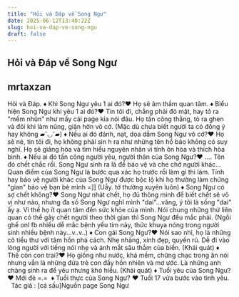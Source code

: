 ```yaml
---
title: "Hỏi và Đáp về Song Ngư"
date: 2025-06-12T13:40:22Z
slug: hoi-va-dap-ve-song-ngu
draft: false
---
```


## Hỏi và Đáp về Song Ngư

## mrtaxzan

Hỏi và Đáp.​ 
♦ Khi Song Ngư yêu 1 ai đó?​♥ Họ sẽ âm thầm quan tâm.​ 
♦ Biểu hiện Song Ngư khi yêu 1 ai đó?​♥ Tin tôi đi, chẳng phải đỏ mặt, hay tỏ ra "mềm nhũn" như mấy cái page kia nói đâu. Họ tấn công thẳng, tỏ ra ghen và đôi khi làm nũng, giận hờn vô cớ. (Mặc dù chưa biết người ta có đồng ý hay không ▰˘◡˘▰)​ 
♦ Nếu ai đó đánh, nạt, dọa dẫm Song Ngư vô cớ?​♥ Họ sẽ né, tin tôi đi, họ không phải sin​ 
h ra như những tên hổ báo không có suy nghĩ. Họ sẽ giảng hòa và tìm hiểu nguyên nhân vì tính ôn hòa và thích hòa bình.​ ​♦ Nếu ai đó tấn công người yêu, người thân của Song Ngư?​♥ .... Tên đó chết chắc rồi. Song Ngư sinh ra là để bảo vệ và che chở người khác... Quan điểm của Song Ngư là bước qua xác họ trước rồi làm gì thì làm. Tính hay bảo vệ người khác của Song Ngư được bộc lộ khi họ thường làm chứng "gian" bảo vệ bạn bè mình =]] (Uầy. tớ thường xuyên luôn)​ ​♦ Song Ngư có sợ chết không?​♥ Song Ngư nhát chết, họ đủ thông minh để biết chết sẽ vô vị như nào, nhưng đa số Song Ngư nghĩ mình "dai"...vâng, ý tôi là sống "dai" ấy ạ. Vì thế họ ít quan tâm đến sức khỏe của mình. Nói chung những thứ liên quan có thể gây chết người theo thời gian thì Song Ngư đều mắc phải. (Ngồi ghế onl fb nhiều dễ mắc bệnh yếu tim này, thức khuya nóng trong người sinh nhiều bệnh này...v..v..) ​ ​♦ Con gái Song Ngư?​♥ Nói sao nhỉ, họ là những cô tiểu thư với tâm hồn phá cách. Nhẹ nhàng, xinh đẹp, quyến rũ. Dễ đi vào lòng người với tiếng nói nhẹ và ánh mắt sâu thẳm của biển. (Khái quát)​ ​♦ Thế còn con trai?​♥ Họ giống như nước, khá mềm, chững chạc trong ăn nói nhưng vẫn là những đứa trẻ con đầy hồn nhiên và mơ ước. Là những anh chàng sinh ra để yêu nhưng khó hiểu. (Khái quát)​ ​♦ Tuổi yêu của Song Ngư?​♥ Mới đẻ =.= ​ ​♦ Tuổi thực của Song Ngư? ​♥ Tuổi 17 vừa bước vào tình yêu. ​ ​ ​ ​Tác giả : [cá sấu]​Nguồn page Song Ngư​ ​